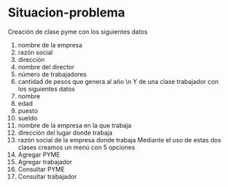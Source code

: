 # Situacion-problema
Creación de clase pyme con los siguientes datos
  1. nombre de la empresa
  2. razón social
  3. dirección
  4. nombre del director
  5. número de trabajadores 
  6. cantidad de pesos que genera al año \n
Y de una clase trabajador con los siguientes datos
  1. nombre
  2. edad
  3. puesto
  4. sueldo
  5. nombre de la empresa en la que trabaja
  6. dirección del lugar donde trabaja
  7. razón social de la empresa donde trabaja
Mediante el uso de estas dos clases creamos un menú con 5 opciones 
  1. Agregar PYME
  2. Agregar trabajador
  3. Consultar PYME
  4. Consultar trabajador
